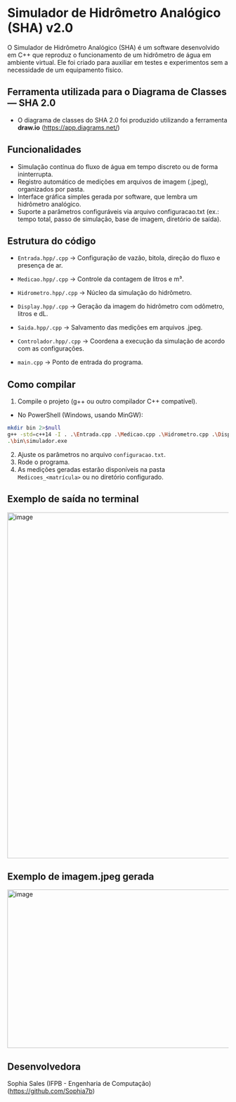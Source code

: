 # Simulador de Hidrômetro Analógico (SHA) v2.0

O Simulador de Hidrômetro Analógico (SHA) é um software desenvolvido em C++ que reproduz o funcionamento de um hidrômetro de água em ambiente virtual. Ele foi criado para auxiliar em testes e experimentos sem a necessidade de um equipamento físico.

## Ferramenta utilizada para o Diagrama de Classes — SHA 2.0
- O diagrama de classes do SHA 2.0 foi produzido utilizando a ferramenta **draw.io** (https://app.diagrams.net/)

## Funcionalidades
- Simulação contínua do fluxo de água em tempo discreto ou de forma ininterrupta.
- Registro automático de medições em arquivos de imagem (.jpeg), organizados por pasta.
- Interface gráfica simples gerada por software, que lembra um hidrômetro analógico.
- Suporte a parâmetros configuráveis via arquivo configuracao.txt (ex.: tempo total, passo de simulação, base de imagem, diretório de saída).

## Estrutura do código
- `Entrada.hpp/.cpp` → Configuração de vazão, bitola, direção do fluxo e presença de ar.

- `Medicao.hpp/.cpp` → Controle da contagem de litros e m³.

- `Hidrometro.hpp/.cpp` → Núcleo da simulação do hidrômetro.

- `Display.hpp/.cpp` → Geração da imagem do hidrômetro com odômetro, litros e dL.

- `Saida.hpp/.cpp` → Salvamento das medições em arquivos .jpeg.

- `Controlador.hpp/.cpp` → Coordena a execução da simulação de acordo com as configurações.

- `main.cpp` → Ponto de entrada do programa.

## Como compilar
1. Compile o projeto (g++ ou outro compilador C++ compatível).
- No PowerShell (Windows, usando MinGW):
```sh
mkdir bin 2>$null
g++ -std=c++14 -I . .\Entrada.cpp .\Medicao.cpp .\Hidrometro.cpp .\Display.cpp .\Controlador.cpp .\Saida.cpp .\main.cpp -o .\bin\simulador.exe
.\bin\simulador.exe
```
2. Ajuste os parâmetros no arquivo `configuracao.txt`.
3. Rode o programa.
4. As medições geradas estarão disponíveis na pasta `Medicoes_<matrícula>` ou no diretório configurado.

## Exemplo de saída no terminal
<img width="753" height="786" alt="image" src="https://github.com/user-attachments/assets/0f6fd501-e1ff-47ff-9dd1-af9228b233f1" />

## Exemplo de imagem.jpeg gerada
<img width="640" height="360" alt="image" src="https://github.com/user-attachments/assets/4b8ad2a6-15d5-4705-b1a2-3594d2a96cec" />

## Desenvolvedora
Sophia Sales (IFPB - Engenharia de Computação) (https://github.com/Sophia7b)  
